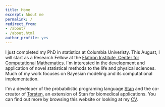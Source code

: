 ```yaml
---
title: Home
excerpt: About me
permalink: /
redirect_from:
- /about/
- /about.html
author_profile: yes
---
```


I just completed my PhD in statistics at Columbia Univeristy. This August, I will start as a Research Fellow at the [Flatiron Institute, Center for Computational Mathematics](https://www.simonsfoundation.org/flatiron/). I'm interested in the development and application of novel statistical methods to the life and physical sciences. Much of my work focuses on Bayesian modeling and its computational implementation.

I'm a developer of the probabilistic programing language [Stan](http://mc-stan.org/) and the co-creator of  [Torsten](https://github.com/metrumresearchgroup/Torsten), an extension of Stan for biomedical applications.
You can find out more by browsing this website or looking at my [CV](http://charlesm93.github.io/files/charlesm.pdf).

